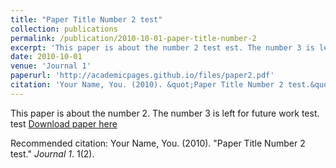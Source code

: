 ```yaml
---
title: "Paper Title Number 2 test"
collection: publications
permalink: /publication/2010-10-01-paper-title-number-2
excerpt: 'This paper is about the number 2 test est. The number 3 is left for future work.'
date: 2010-10-01
venue: 'Journal 1'
paperurl: 'http://academicpages.github.io/files/paper2.pdf'
citation: 'Your Name, You. (2010). &quot;Paper Title Number 2 test.&quot; <i>Journal 1</i>. 1(2).'
---
```

This paper is about the number 2. The number 3 is left for future work test.
test
[Download paper here](http://academicpages.github.io/files/paper2.pdf)

Recommended citation: Your Name, You. (2010). "Paper Title Number 2 test." <i>Journal 1</i>. 1(2).
